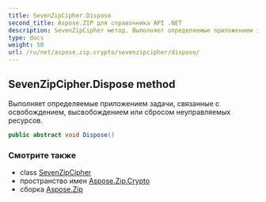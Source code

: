 ```yaml
---
title: SevenZipCipher.Dispose
second_title: Aspose.ZIP для справочника API .NET
description: SevenZipCipher метод. Выполняет определяемые приложением задачи связанные с освобождением высвобождением или сбросом неуправляемых ресурсов.
type: docs
weight: 50
url: /ru/net/aspose.zip.crypto/sevenzipcipher/dispose/
---
```

## SevenZipCipher.Dispose method

Выполняет определяемые приложением задачи, связанные с освобождением, высвобождением или сбросом неуправляемых ресурсов.

```csharp
public abstract void Dispose()
```

### Смотрите также

* class [SevenZipCipher](../)
* пространство имен [Aspose.Zip.Crypto](../../sevenzipcipher/)
* сборка [Aspose.Zip](../../../)


